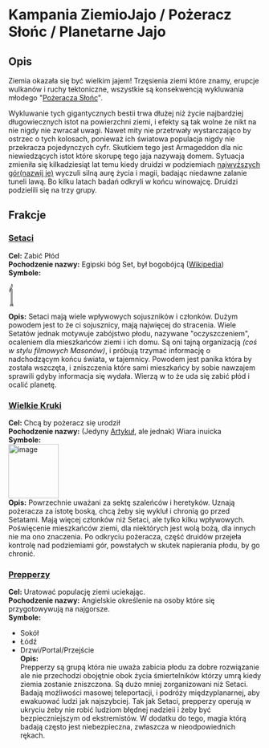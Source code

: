 
# Kampania ZiemioJajo / Pożeracz Słońc / Planetarne Jajo

## Opis
Ziemia okazała się być wielkim jajem!
Trzęsienia ziemi które znamy, erupcje wulkanów i ruchy tektoniczne, wszystkie są konsekwencją wykluwania młodego "[Pożeracza Słońc](pozeracze-slonc)". 

Wykluwanie tych gigantycznych bestii trwa dłużej niż życie najbardziej długowiecznych istot na powierzchni ziemi, i efekty są tak wolne że nikt na nie nigdy nie zwracał uwagi. Nawet mity nie przetrwały wystarczająco by ostrzec o tych kolosach, ponieważ ich światowa populacja nigdy nie przekracza pojedynczych cyfr. Skutkiem tego jest Armageddon dla nic niewiedzących istot które skorupę tego jaja nazywają domem. Sytuacja zmieniła się kilkadziesiąt lat temu kiedy druidzi w podziemiach [najwyższych gór(nazwij je)](gory) wyczuli silną aurę życia i magii, badając niedawne zalanie tuneli lawą. Bo kilku latach badań odkryli w końcu winowajcę. Druidzi podzielili się na trzy grupy.

## Frakcje
### [Setaci](setaci)
**Cel:** Zabić Płód   
**Pochodzenie nazwy:** Egipski bóg Set, był bogobójcą ([Wikipedia](https://pl.wikipedia.org/wiki/Bogob%C3%B3jstwo#Inne_religie:~:text=W%20mitologii%20egipskiej%20b%C3%B3g%20Ozyrys%20zosta%C5%82%20w%20podst%C4%99pny%20spos%C3%B3b%20zamordowany%20przez%20swojego%20brata%20Seta%2C%20po%20czym%20powr%C3%B3ci%C5%82%20do%20%C5%BCycia%20za%20spraw%C4%85%20swojej%20ma%C5%82%C5%BConki%2C%20Izydy%5B8%5D.]))   
**Symbole:**   
<span style="font-size: 3em;">&#78592;</span>    
**Opis:** Setaci mają wiele wpływowych sojuszników i członków. Dużym powodem jest to że ci sojusznicy, mają najwięcej do stracenia. Wiele Setatów jednak motywuje zabójstwo płodu, nazywane "oczyszczeniem", ocaleniem dla mieszkańców ziemi i ich domu.
Są oni tajną organizacją *(coś w stylu filmowych Masonów)*, i próbują trzymać informację o nadchodzącym końcu świata, w tajemnicy. Powodem jest panika która by została wszczęta, i zniszczenia które sami mieszkańcy by sobie nawzajem sprawili gdyby informacja się wydała. Wierzą w to że uda się zabić płód i ocalić planetę.

### [Wielkie Kruki](wielkie-kruki)
**Cel:** Chcą by pożeracz siẹ urodził   
**Pochodzenie nazwy:** (Jedyny [Artykuł](https://www.whalefacts.org/whales-in-mythology/#The_story_of_Big_Raven:~:text=The%20story%20of%20Big%20Raven), ale jednak) Wiara inuicka   
**Symbole:**  
<img width="100" height="108" alt="image" src="https://github.com/user-attachments/assets/0f1aa259-42a3-47df-a1d7-c28686ac7003" />  
**Opis:** 
Powrzechnie uważani za sektę szaleńców i heretyków. Uznają pożeracza za istotę boską, chcą żeby się wykluł i chronią go przed Setatami. Mają więcej członków niż Setaci, ale tylko kilku wpływowych. Poświęcenie mieszkańców ziemi, dla niektórych jest wolą bożą, dla innych nie ma ono znaczenia. Po odkryciu pożeracza, część druidów przejeła kontrolę nad podziemiami gór, powstałych w skutek napierania płodu, by go chronić. 

### [Prepperzy](prepperzy)
**Cel:** Uratować populację ziemi uciekając.  
**Pochodzenie nazwy:** Angielskie określenie na osoby które się przygotowywują na najgorsze.  
**Symbole:**  
- Sokół
- Łódź
- Drzwi/Portal/Przejście   
**Opis:**  
Prepperzy są grupą która nie uważa zabicia płodu za dobre rozwiązanie ale nie przechodzi obojętnie obok życia śmiertelników którzy umrą kiedy ziemia zostanie zniszczona. Są dużo mniej zorganizowani niż Setaci. Badają możliwości masowej teleportacji, i podróży międzyplanarnej, aby ewakuować ludzi jak najszybciej. Tak jak Setaci, prepperzy operują w ukryciu żeby nie robić ludziom błędnej nadzieii i żeby być bezpieczniejszym od ekstremistów. W dodatku do tego, magia którą badają często jest niebezpieczna, zwłaszcza w nieodpowiednich rękach.  
